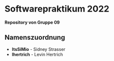 # Softwarepraktikum 2022
**Repository von Gruppe 09**

## Namenszuordnung

 - **ItsSiMio** - Sidney Strasser
 - **lhertrich** - Levin Hertrich
